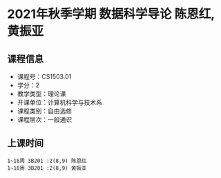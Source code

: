 # 2021年秋季学期 数据科学导论 陈恩红, 黄振亚






## 课程信息

- 课程号：CS1503.01
- 学分：2
- 教学类型：理论课
- 开课单位：计算机科学与技术系
- 课程类别：自由选修
- 课程层次：一般通识

## 上课时间

```
1~18周 3B201 :2(8,9) 陈恩红
1~18周 3B201 :2(8,9) 黄振亚
```

